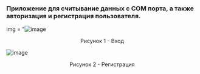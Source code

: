 ### Приложение для считывание данных с COM порта, а также авторизация и регистрация пользователя.

img = "![image](https://github.com/HunterBjj/app_QT_auth_health/assets/64096687/a62a059b-ac10-4fcb-8ab0-df08ffa7db8f)
 <p align="center"> Рисунок 1 - Вход </p>

![image](https://github.com/HunterBjj/app_QT_auth_health/assets/64096687/c5236243-9d55-45b2-8d59-d00c3c679bd4)
<p align="center"> Рисунок 2 - Регистрация </p>

